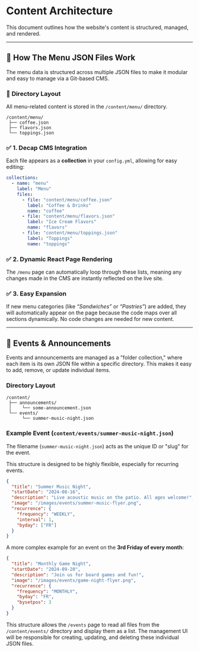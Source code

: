 # Content Architecture

This document outlines how the website's content is structured, managed, and rendered.

---

## 🧠 **How The Menu JSON Files Work**

The menu data is structured across multiple JSON files to make it modular and easy to manage via a Git-based CMS.

### 📂 **Directory Layout**

All menu-related content is stored in the `/content/menu/` directory.

```
/content/menu/
 ├── coffee.json
 ├── flavors.json
 └── toppings.json
```

### ✅ **1. Decap CMS Integration**

Each file appears as a **collection** in your `config.yml`, allowing for easy editing:

```yaml
collections:
  - name: "menu"
    label: "Menu"
    files:
      - file: "content/menu/coffee.json"
        label: "Coffee & Drinks"
        name: "coffee"
      - file: "content/menu/flavors.json"
        label: "Ice Cream Flavors"
        name: "flavors"
      - file: "content/menu/toppings.json"
        label: "Toppings"
        name: "toppings"
```

### ✅ **2. Dynamic React Page Rendering**

The `/menu` page can automatically loop through these lists, meaning any changes made in the CMS are instantly reflected on the live site.

### ✅ **3. Easy Expansion**

If new menu categories (like _“Sandwiches”_ or _“Pastries”_) are added, they will automatically appear on the page because the code maps over all sections dynamically. No code changes are needed for new content.

---

## 📅 Events & Announcements

Events and announcements are managed as a "folder collection," where each item is its own JSON file within a specific directory. This makes it easy to add, remove, or update individual items.

### Directory Layout

```
/content/
 ├── announcements/
 │    └── some-announcement.json
 └── events/
      └── summer-music-night.json
```

### Example Event (`content/events/summer-music-night.json`)

The filename (`summer-music-night.json`) acts as the unique ID or "slug" for the event.

This structure is designed to be highly flexible, especially for recurring events.

```json
{
  "title": "Summer Music Night",
  "startDate": "2024-08-16",
  "description": "Live acoustic music on the patio. All ages welcome!",
  "image": "/images/events/summer-music-flyer.png",
  "recurrence": {
    "frequency": "WEEKLY",
    "interval": 1,
    "byday": ["FR"]
  }
}
```

A more complex example for an event on the **3rd Friday of every month**:

```json
{
  "title": "Monthly Game Night",
  "startDate": "2024-09-20",
  "description": "Join us for board games and fun!",
  "image": "/images/events/game-night-flyer.png",
  "recurrence": {
    "frequency": "MONTHLY",
    "byday": "FR",
    "bysetpos": 3
  }
}
```

This structure allows the `/events` page to read all files from the `/content/events/` directory and display them as a list. The management UI will be responsible for creating, updating, and deleting these individual JSON files.
